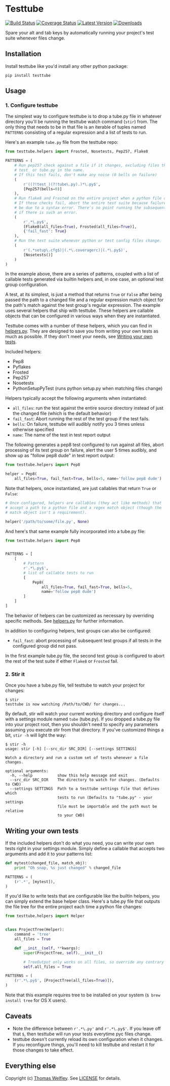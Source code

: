 # Testtube

[![Build Status](https://travis-ci.org/thomasw/testtube.png)](https://travis-ci.org/thomasw/testtube)
[![Coverage Status](https://coveralls.io/repos/thomasw/testtube/badge.png)](https://coveralls.io/r/thomasw/testtube)
[![Latest Version](https://pypip.in/v/testtube/badge.png)](https://pypi.python.org/pypi/testtube/)
[![Downloads](https://pypip.in/d/testtube/badge.png)](https://pypi.python.org/pypi/testtube/)

Spare your alt and tab keys by automatically running your project's test suite
whenever files change.

## Installation

Install testtube like you'd install any other python package:

```
pip install testtube
```

## Usage

### 1. Configure testtube

The simplest way to configure testtube is to drop a tube.py file in whatever
directory you'll be running the testtube watch command (`stir`) from.
The only thing that needs to be in that file is an iterable of tuples named
`PATTERNS` consisting of a regular expression and a list of tests to run.

Here's an example `tube.py` file from the testtube repo:

```python
from testtube.helpers import Frosted, Nosetests, Pep257, Flake8

PATTERNS = (
    # Run pep257 check against a file if it changes, excluding files that have
    # test_ or tube.py in the name.
    # If this test fails, don't make any noise (0 bells on failure)
    (
        r'((?!test_)(?!tube\.py).)*\.py$',
        [Pep257(bells=0)]
    ),
    # Run flake8 and Frosted on the entire project when a python file changes.
    # If these checks fail, abort the entire test suite because failure might
    # be due to a syntax error. There's no point running the subsequent tests
    # if there is such an error.
    (
        r'.*\.py$',
        [Flake8(all_files=True), Frosted(all_files=True)],
        {'fail_fast': True}
    ),
    # Run the test suite whenever python or test config files change.
    (
        r'(.*setup\.cfg$)|(.*\.coveragerc)|(.*\.py$)',
        [Nosetests()]
    )
)
```

In the example above, there are a series of patterns, coupled with a list of
callable tests generated via builtin helpers and, in one case, an optional test
group configuration.

A test, at its simplest, is just a method that returns `True` or `False` after
being passed the path to a changed file and a regular expression
match object for the path's match against the test group's regular expression.
The example uses several helpers that ship with testtube. These helpers
are callable objects that can be configured in various ways when they are
instantiated.

Testtube comes with a number of these helpers, which you can find in
[helpers.py](https://github.com/thomasw/testtube/blob/master/testtube/helpers.py).
They are designed to save you from writing your own tests as much
as possible. If they don't meet your needs, see
[Writing your own tests](#writing-your-own-tests).

Included helpers:

* Pep8
* Pyflakes
* Frosted
* Pep257
* Nosetests
* PythonSetupPyTest (runs python setup.py when matching files change)

Helpers typically accept the following arguments when instantiated:

* `all_files`: run the test against the entire source directory instead of just
  the changed file (which is the default behavior)
* `fail_fast`: Abort running the rest of the test group if the test fails.
* `bells`: On failure, testtube will audibly notify you 3 times unless otherwise
  specified
* `name`: The name of the test in test report output

The following generates a pep8 test configured to run against all files,
abort processing of its test group on failure, alert the user 5 times audibly,
and show up as "follow pep8 dude" in test report output:

```python
from testtube.helpers import Pep8

helper = Pep8(
    all_files=True, fail_fast=True, bells=5, name='follow pep8 dude')
```

Note that helpers, once instantiated, are just callables that return `True` or
`False`:

```python
# Once configured, helpers are callables (they act like methods) that
# accept a path to a python file and a regex match object (though the
# match object isn't a requirement).

helper('/path/to/some/file.py', None)
```

And here's that same example fully incorporated into a tube.py file:

```python
from testtube.helpers import Pep8


PATTERNS = [
    [
        # Pattern
        r'.*\.py$',
        # list of callable tests to run
        [
            Pep8(
                all_files=True, fail_fast=True, bells=5,
                name='follow pep8 dude')
        ]
    ]
]
```

The behavior of helpers can be customized as necessary by overriding
specific methods. See [helpers.py](https://github.com/thomasw/testtube/blob/master/testtube/helpers.py)
for further information.

In addition to configuring helpers, test groups can also be configured:

* `fail_fast`: abort processing of subsequent test groups if all tests in the
  configured group did not pass.

In the first example tube.py file, the second test group is configured to abort
the rest of the test suite if either `Flake8` or `Frosted` fail.

### 2. Stir it

Once you have a tube.py file, tell testtube to watch your project for changes:

    $ stir
    testtube is now watching /Path/to/CWD/ for changes...

By default, stir will watch your current working directory and configure
itself with a settings module named `tube` (tube.py). If you dropped a tube.py
file into your project root, then you shouldn't need to specify any parameters
assuming you execute stir from that directory. If you've customized things a
bit, `stir -h` will light the way:

```
$ stir -h
usage: stir [-h] [--src_dir SRC_DIR] [--settings SETTINGS]

Watch a directory and run a custom set of tests whenever a file changes.

optional arguments:
  -h, --help           show this help message and exit
  --src_dir SRC_DIR    The directory to watch for changes. (Defaults to CWD)
  --settings SETTINGS  Path to a testtube settings file that defines which
                       tests to run (Defaults to "tube.py" - your settings
                       file must be importable and the path must be relative
                       to your CWD)
```

## Writing your own tests

If the included helpers don't do what you need, you can write your own tests
right in your settings module. Simply define a callable that accepts two
arguments and add it to your patterns list:

```python
def mytest(changed_file, match_obj):
    print "Oh snap, %s just changed" % changed_file

PATTERNS = (
    (r'.*', [mytest]),
)
```

If you'd like to write tests that are configurable like the builtin helpers,
you can simply extend the base helper class. Here's a tube.py file that outputs
the file tree for the entire project each time a python file changes:

```python
from testtube.helpers import Helper


class ProjectTree(Helper):
    command = 'tree'
    all_files = True

    def __init__(self, **kwargs):
        super(ProjectTree, self).__init__()

        # TreeOutput only works on all files, so override any contrary config
        self.all_files = True

PATTERNS = (
    (r'.*\.py$', [ProjectTree(all_files=True)]),
)

```

Note that this example requires tree to be installed on your system
(`$ brew install tree` for OS X users).

## Caveats

* Note the difference between `r'.*\.py'` and `r'.*\.py$'`. If you leave off
  that `$`, then testtube will run your tests everytime pyc files change.
* testtube doesn't currently reload its own configuration when it changes. If
  you reconfigure things, you'll need to kill testtube and restart it for those
  changes to take effect.

## Everything else

Copyright (c) [Thomas Welfley](http://welfley.me). See
[LICENSE](https://github.com/thomasw/testtube/blob/master/LICENSE) for
details.
